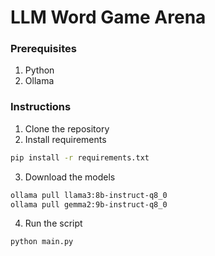 # LLM Word Game Arena
 
### Prerequisites
1. Python
2. Ollama

### Instructions
1. Clone the repository
2. Install requirements
```bash
pip install -r requirements.txt
```
3. Download the models
```bash
ollama pull llama3:8b-instruct-q8_0
ollama pull gemma2:9b-instruct-q8_0 
```
4. Run the script
```bash
python main.py
```